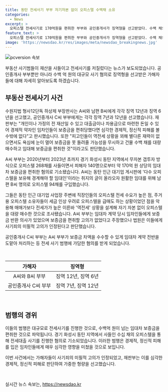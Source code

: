 ```yaml
---
title: 동탄 전세사기 부부 자기자본 없이 오피스텔 수백채 소유
categories:
  - News
excerpt: >
  오피스텔 전세사기로 170억원을 편취한 부부와 공인중개사가 징역형을 선고받았다. 수백 채의 오피스텔을 구매한 이들은 역전세 상황을 조성하고 임대차 계약을 통해 보증금을 편취한 혐의로 기소됐다. 재판부는 피해자들의 경제적, 정신적 피해를 고려하여 엄중한 처벌을 내렸으며, 공인중개사 부부도 이들 범행에 가담한 혐의를 받고 있다.
feature_text: >
  오피스텔 전세사기로 170억원을 편취한 부부와 공인중개사가 징역형을 선고받았다. 수백 채의 오피스텔을 구매한 이들은 역전세 상황을 조성하고 임대차 계약을 통해 보증금을 편취한 혐의로 기소됐다. 재판부는 피해자들의 경제적, 정신적 피해를 고려하여 엄중한 처벌을 내렸으며, 공인중개사 부부도 이들 범행에 가담한 혐의를 받고 있다.
image: 'https://newsdao.kr/res/images/meta/newsdao_breakingnews.jpg'
---
```


<p><img src="https://newsdao.kr/res/images/meta/newsdao_breakingnews.jpg" alt="pcversion 속보" /></p>

<p>부동산 사기범들이 재산을 사들이고 전세사기를 저질렀다는 뉴스가 보도되었습니다. 공인중개사 부부뿐만 아니라 수백 억 원의 대규모 사기 혐의로 징역형을 선고받은 가해자들에 대해 자세히 알아보도록 하겠습니다. </p>

<h2 data-ke-size="size26">부동산 전세사기 사건</h2>

<p>수원지법 형사12단독 하상제 부장판사는 A씨와 남편 B씨에게 각각 징역 12년과 징역 6년을 선고했고, 공인중개사 C씨 부부에게는 각각 징역 7년과 12년을 선고했습니다. 재판부는 "개인이나 가정의 전 재산일 수 있고 대출금이나 차용금으로 마련한 돈일 수 있어 경제적 약자인 임차인들이 보증금을 편취당했다면 심각한 경제적, 정신적 피해를 볼 수밖에 없다"고 판시했습니다. 또한 "피고인들이 역전세 상황을 꾀해 별다른 재력이 없으면서도 욕심에 눈이 멀어 보증금을 못 돌려줄 가능성을 무시하고 건물 수백 채를 대량 매수하고 임대해 보증금을 편취한 것"이라고도 판단했습니다.</p>

<p>A씨 부부는 2020년부터 2023년 초까지 경기 화성시 동탄 지역에서 무자본 갭투자 방식으로 오피스텔 268채를 사들이면서 피해자 140명으로부터 약 170억 원 상당의 임대차 보증금을 편취한 혐의로 기소됐습니다. A씨는 동탄 인근 대기업 게시판에 '다수 오피스텔을 보유해 경계해야 할 임대인'이라는 취지의 글이 올라오자 원활한 임대를 위해 남편 B씨 명의로 오피스텔 94채를 구입했습니다. </p>

<p>그들은 동탄 인근 대기업 사업장 주변에 직장인들의 오피스텔 전세 수요가 높은 점, 주거용 오피스텔 소유자들이 세금 인상 우려로 오피스텔을 급매도 하는 상황이었던 점을 악용해 매매가보다 전세가가 높은 이른바 '역전세' 상황을 설계해 자기 자본 없이 오피스텔을 대량 매수한 것으로 조사됐습니다. A씨 부부는 임대차 계약 당시 임차인들에게 보증금 반환 의사가 있었으며 보증금을 편취할 고의가 없었다고 주장했으나 법원은 이들에게 사기죄의 미필적 고의가 인정된다고 판단했습니다.</p>

<p>공인중개사 C씨 부부는 A씨 부부가 보증금 차액을 수수할 수 있게 임대차 계약 전반을 도맡아 처리하는 등 전세 사기 범행에 가담한 혐의를 받게 되었습니다.</p>

<p data-ke-size="size16">&nbsp;</p>

<table>
    <thead>
        <tr>
            <th style="text-align: center;">가해자</th>
            <th style="text-align: center;">징역형</th>
        </tr>
    </thead>
    <tbody>
        <tr>
            <td style="text-align: center;">A씨와 B씨 부부</td>
            <td style="text-align: center;">징역 12년, 징역 6년</td>
        </tr>
        <tr>
            <td style="text-align: center;">공인중개사 C씨 부부</td>
            <td style="text-align: center;">징역 7년, 징역 12년</td>
        </tr>
    </tbody>
</table>

<p data-ke-size="size16">&nbsp;</p>

<h2 data-ke-size="size26">범행의 경위</h2>

<p>이들의 범행은 대규모로 전세사기를 진행한 것으로, 수백억 원이 넘는 임대차 보증금을 편취한 것으로 파악됩니다. 경기 화성시 동탄 지역에서 사들인 수십 채의 오피스텔을 통해 전세대출 사기를 진행한 혐의로 기소되었습니다. 이러한 범행은 경제적, 정신적 피해를 입은 임차인들에게 매우 심각한 영향을 미쳤을 것으로 보입니다.</p>

<p>이번 사건에서는 가해자들이 사기죄의 미필적 고의가 인정되었고, 재판부는 이를 심각한 경제적, 정신적 피해로 판단하여 가중한 형량을 선고했습니다.</p>

<p data-ke-size="size16">&nbsp;</p>
실시간 뉴스 속보는, <a href="https://newsdao.kr" rel="dofollow">https://newsdao.kr</a>


